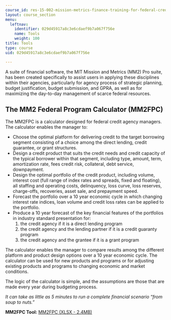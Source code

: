 ```yaml
---
course_id: res-15-002-mission-metrics-finance-training-for-federal-credit-program-professionals-summer-2016
layout: course_section
menu:
  leftnav:
    identifier: 029d45917a8c3e6cdaef9b7a067f756e
    name: Tools
    weight: 100
title: Tools
type: course
uid: 029d45917a8c3e6cdaef9b7a067f756e

---
```


A suite of financial software, the MIT Mission and Metrics (MM2) Pro suite, has been created specifically to assist users in applying these disciplines within their agencies, particularly for agency process of strategic planning, budget justification, budget submission, and GPRA, as well as for maximizing the day-to-day management of scarce federal resources.

The MM2 Federal Program Calculator (MM2FPC)
-------------------------------------------

The MM2FPC is a calculator designed for federal credit agency managers. The calculator enables the manager to:

*   Choose the optimal platform for delivering credit to the target borrowing segment consisting of a choice among the direct lending, credit guarantee, or grant structures.
*   Design a credit product that suits the credit needs and credit capacity of the typical borrower within that segment, including type, amount, term, amortization rate, fees credit risk, collateral, debt service, downpayment.
*   Design the optimal portfolio of the credit product, including volume, interest cost (full range of index rates and spreads, fixed and floating), all staffing and operating costs, delinquency, loss curve, loss reserves, charge-offs, recoveries, asset sale, and prepayment speed.
*   Forecast the portfolio over a 10 year economic cycle in which changing interest rate indices, loan volume and credit loss rates can be applied to the portfolio.
*   Produce a 10 year forecast of the key financial features of the portfolios in industry standard presentation for:
    1.  the credit agency if it is a direct lending program
    2.  the credit agency and the lending partner if it is a credit guaranty program
    3.  the credit agency and the grantee if it is a grant program

The calculator enables the manager to compare results among the different platform and product design options over a 10 year economic cycle. The calculator can be used for new products and programs or for adjusting existing products and programs to changing economic and market conditions.

The logic of the calculator is simple, and the assumptions are those that are made every year during budgeting process.

_It can take as little as 5 minutes to run a complete financial scenario “from soup to nuts.”_

**MM2FPC Tool:** [MM2FPC (XLSX - 2.4MB)](/coursemedia/res-15-002-mission-metrics-finance-training-for-federal-credit-program-professionals-summer-2016/d4d679ed79ff6a833da418888e4ff4d5_MM2FPC_ver1pt94.xlsx)